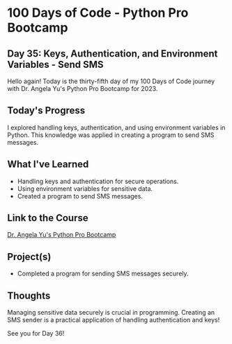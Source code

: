 # 100 Days of Code - Python Pro Bootcamp
## Day 35: Keys, Authentication, and Environment Variables - Send SMS

Hello again! Today is the thirty-fifth day of my 100 Days of Code journey with Dr. Angela Yu's Python Pro Bootcamp for 2023.

## Today's Progress
I explored handling keys, authentication, and using environment variables in Python. This knowledge was applied in creating a program to send SMS messages.

## What I've Learned
- Handling keys and authentication for secure operations.
- Using environment variables for sensitive data.
- Created a program to send SMS messages.

## Link to the Course
[Dr. Angela Yu's Python Pro Bootcamp](https://www.udemy.com/course/100-days-of-code/)

## Project(s)
- Completed a program for sending SMS messages securely.

## Thoughts
Managing sensitive data securely is crucial in programming. Creating an SMS sender is a practical application of handling authentication and keys!

See you for Day 36!
